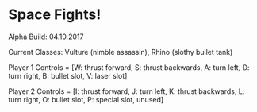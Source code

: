 # Space Fights!
Alpha Build: 04.10.2017


Current Classes: Vulture (nimble assassin), Rhino (slothy bullet tank)

Player 1 Controls = [W: thrust forward, S: thrust backwards, A: turn left, D: turn right, B: bullet slot, V: laser slot]

Player 2 Controls = [I: thrust forward, J: turn left, K: thrust backwards, L: turn right, O: bullet slot, P: special slot, unused]
